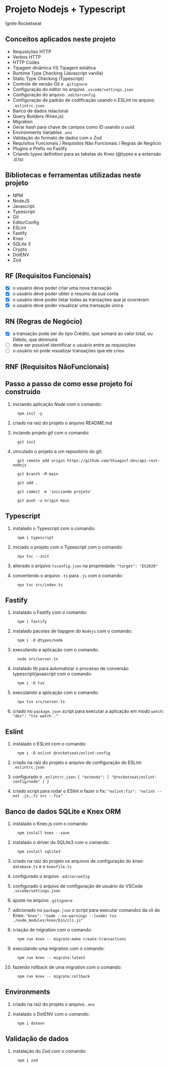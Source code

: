 # Projeto Nodejs + Typescript

Ignite Rocketseat

## Conceitos aplicados neste projeto

- Requisições HTTP
- Verbos HTTP
- HTTP Codes
- Tipagem dinâmica VS Tipagem estática
- Runtime Type Checking (Javascript vanilla)
- Static Type Checking (Typescript)
- Controle de versão Git e `.gitignore`
- Configuração do editor no arquivo `.vscode/settings.json`
- Configuração do arquivo `.editorconfig`
- Configuração de padrão de codificação usando o ESLint no arquivo `.eslintrc.json`
- Banco de dados relacional
- Query Builders (Knex.js)
- Migration
- Gerar hash para chave de campos como ID usando o uuid
- Environments Variables `.env`
- Validação do formato de dados com o Zod
- Requisitos Funcionais / Requisitos Não Funcionais / Regras de Negócio
- Plugins e Prefix no Fastify
- Criando types definition para as tabelas do Knex (@types e a extensão .d.ts)

## Bibliotecas e ferramentas utilizadas neste projeto

- NPM
- NodeJS
- Javascript
- Typescript
- Git
- EditorConfig
- ESLint
- Fastify
- Knex
- SQLite 3
- Crypto
- DotENV
- Zod

## RF (Requisitos Funcionais)

- [X] o usuário deve poder criar uma nova transação
- [X] o usuário deve poder obter o resumo da sua conta
- [X] o usuário deve poder listar todas as transações que já ocorreram
- [X] o usuário deve poder visualizar uma transação única

## RN (Regras de Negócio)

- [X] a transação pode ser do tipo Crédito, que somará ao valor total, ou Débito, que diminuirá
- [ ] deve ser possível identificar o usuário entre as requisições
- [ ] o usuário só pode visualizar transações que ele criou

## RNF (Requisitos NãoFuncionais)

## Passo a passo de como esse projeto foi construído

1. iniciando aplicação _Node_ com o comando:

    ```shell
      npm init -y
    ```

1. criado na raíz do projeto o arquivo README.md

1. inciando projeto _git_ com o comando:

    ```shell
      git init
    ```

1. vinculado o projeto a um repositório do git:

    ```shell
      git remote add origin https://github.com/thiagosf-dev/api-rest-nodejs
    ```

    ```shell
      git branch -M main
    ```

    ```shell
      git add .
    ```

    ```shell
      git commit -m 'iniciando projeto'
    ```

    ```shell
      git push -u origin main
    ```

## Typescript

1. instalado o Typescript com o comando:

    ```shell
      npm i typescript
    ```

1. iniciado o projeto com o Typescript com o comando:

    ```shell
      npx tsc --init
    ```

1. alterado o arquivo `tsconfig.json` na propriedade: `"target": "ES2020"`

1. convertendo o arquivo `.ts` para `.js` com o comando:

    ```shell
      npx tsc src/index.ts
    ```

## Fastify

1. instalado o Fastify com o comando:

    ```shell
      npm i fastify
    ```

1. instalado pacotes de tiapgem do `Nodejs` com o comando:

    ```shell
      npm i -D @types/node
    ```

1. executando a aplicação com o comando:

    ```shell
      node src/server.ts
    ```

1. instalado lib para automatizar o processo de conversão typescript/javascript com o comando:

    ```shell
      npm i -D tsx
    ```

1. executando a aplicação com o comando:

    ```shell
      npx tsx src/server.ts
    ```

1. criado no `package.json` script para executar a aplicação em modo `watch`: `"dev": "tsx watch ."`

## Eslint

1. instalado o ESLint com o comando:

    ```shell
      npm i -D eslint @rocketseat/eslint-config
    ```

1. criado na raíz do projeto o arquivo de configuração do ESLint: `.eslintrc.json`

1. configurado o `.eslintrc.json`: `{
  "extends": [
    "@rocketseat/eslint-config/node"
  ]
}`

1. criado script para rodar o ESlint e fazer o fix: `"eslint:fix": "eslint --ext .js,.ts src --fix"`

## Banco de dados SQLite e Knex ORM

1. instalado o Knex.js com o comando:

    ```shell
      npm install knex --save
    ```

1. instalado o driver do SQLite3 com o comando:

    ```shell
      npm install sqlite3
    ```

1. criado na raíz do projeto os arquivos de configuração do knex: `database.ts` e o `knexfile.ts`

1. configurado o arquivo `.editorconfig`

1. configurado o arquivo de configuração de usuário do VSCode `.vscode/settings.json`

1. ajuste no arquivo `.gitignore`

1. adicionado no `package.json` o script para executar comandos da cli do Knex: `"knex": "node --no-warnings --loader tsx ./node_modules/knex/bin/cli.js"`

1. criação de migration com o comando:

    ```shell
      npm run knex -- migrate:make create-transactions
    ```

1. executando uma migration com o comando:

    ```shell
      npm run knex -- migrate:latest
    ```

1. fazendo rollback de uma migration com o comando:

    ```shel
      npm run knex -- migrate:rollback
    ```

## Environments

1. criado na raíz do projeto o arquivo `.env`

1. instalado o DotENV com o comando:

    ```shell
      npm i dotenv
    ```

## Validação de dados

1. instalação do Zod com o comando:

    ```shell
      npm i zod
    ```

